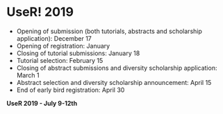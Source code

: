 # UseR! 2019



* Opening of submission (both tutorials, abstracts and scholarship application): December 17
* Opening of registration: January
* Closing of tutorial submissions: January 18
* Tutorial selection: February 15
* Closing of abstract submissions and diversity scholarship application: March 1
* Abstract selection and diversity scholarship announcement: April 15
* End of early bird registration: April 30

**UseR 2019 - July 9-12th**

